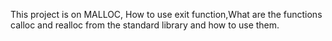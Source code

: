This project is on MALLOC, How to use exit function,What are the functions calloc and realloc from the standard library and how to use them.
